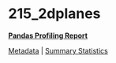 # 215_2dplanes

[**Pandas Profiling Report**](https://epistasislab.github.io/penn-ml-benchmarks/profile/215_2dplanes.html)

[Metadata](metadata.yaml) | [Summary Statistics](summary_stats.csv)

